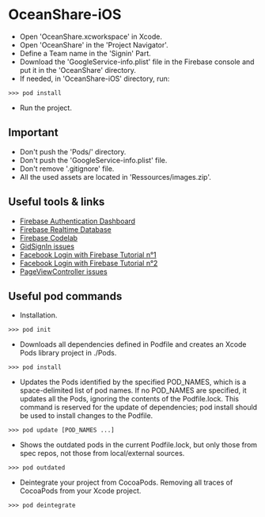 # OceanShare-iOS

* Open 'OceanShare.xcworkspace' in Xcode.
* Open 'OceanShare' in the 'Project Navigator'.
* Define a Team name in the 'Signin' Part.
* Download the 'GoogleService-info.plist' file in the Firebase console and put it in the 'OceanShare' directory.
* If needed, in 'OceanShare-iOS' directory, run:
```
>>> pod install
```
* Run the project.

## Important
* Don't push the 'Pods/' directory.
* Don't push the 'GoogleService-info.plist' file.
* Don't remove '.gitignore' file.
* All the used assets are located in 'Ressources/images.zip'.

## Useful tools & links
* [Firebase Authentication Dashboard](https://console.firebase.google.com/u/2/project/oceanshare-1519985626980/authentication/users)
* [Firebase Realtime Database](https://console.firebase.google.com/u/2/project/oceanshare-1519985626980/database/oceanshare-1519985626980/data)
* [Firebase Codelab](https://codelabs.developers.google.com/codelabs/firebase-ios-swift/#16)
* [GidSignIn issues](https://stackoverflow.com/questions/31413937/initiate-google-signin-without-the-gidsigninbutton-but-programmatically)
* [Facebook Login with Firebase Tutorial n°1](https://medium.com/tfhtutorials/facebook-login-and-firebase-step-by-step-set-up-ios-9-swift-cocoapods-e39051bf13c7)
* [Facebook Login with Firebase Tutorial n°2](https://medium.com/@lawgimenez/facebook-login-and-firebase-using-swift-3-1-c6e0b1fff0df)
* [PageViewController issues](https://stackoverflow.com/questions/32299874/change-view-in-a-page-view-controller-when-button-is-pressed-in-one-of-the-contr)

## Useful pod commands
* Installation.
```
>>> pod init
```
* Downloads all dependencies defined in Podfile and creates an Xcode Pods library project in ./Pods.
```
>>> pod install
```
* Updates the Pods identified by the specified POD_NAMES, which is a space-delimited list of pod names. If no POD_NAMES are specified, it updates all the Pods, ignoring the contents of the Podfile.lock. This command is reserved for the update of dependencies; pod install should be used to install changes to the Podfile.
```
>>> pod update [POD_NAMES ...]
```
* Shows the outdated pods in the current Podfile.lock, but only those from spec repos, not those from local/external sources.
```
>>> pod outdated
```
* Deintegrate your project from CocoaPods. Removing all traces of CocoaPods from your Xcode project.
```
>>> pod deintegrate
```
